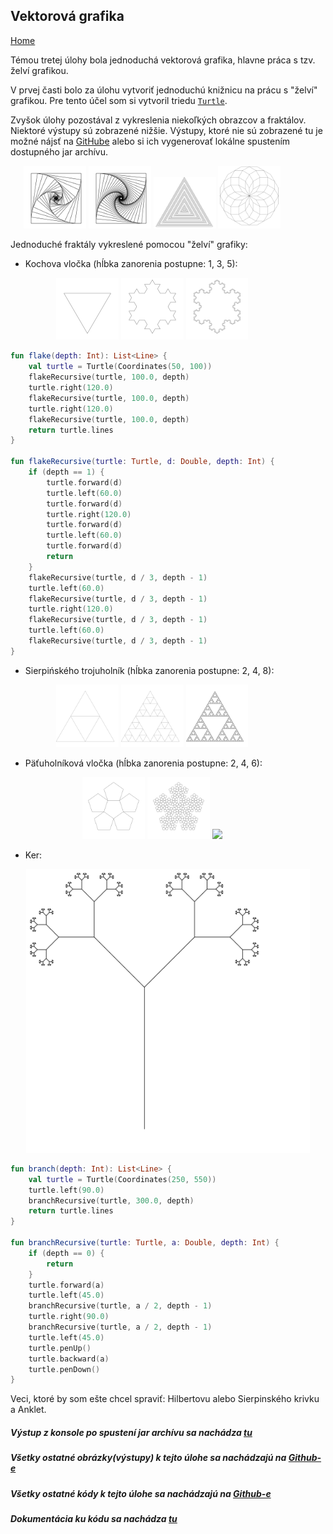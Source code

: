 ## Vektorová grafika
[Home](../)

Témou tretej úlohy bola jednoduchá vektorová grafika, hlavne práca s tzv. želví grafikou.

V prvej časti bolo za úlohu vytvoriť jednoduchú knižnicu na prácu s "želví" grafikou. Pre tento účel som si vytvoril triedu [`Turtle`](../javadoc/iv122/com.github.mseleng.iv122.util/-turtle).

Zvyšok úlohy pozostával z vykreslenia niekoľkých obrazcov a fraktálov. Niektoré výstupy sú zobrazené nižšie. Výstupy, ktoré nie sú zobrazené tu je možné nájsť na [GitHube](https://github.com/mseleng/iv122/tree/gh-pages/iv122_outputs/assignment3) alebo si ich vygenerovať lokálne spustením dostupného jar archívu.

<div align="center" style="width:90%">
    <a href="../iv122_outputs/assignment3/nested-square-2.svg"><img src="../iv122_outputs/assignment3/nested-square-2.svg" width="22%"/></a>
    <a href="../iv122_outputs/assignment3/nested-square-3.svg"><img src="../iv122_outputs/assignment3/nested-square-3.svg" width="22%"/></a>
    <a href="../iv122_outputs/assignment3/nested-triangle-2.svg"><img src="../iv122_outputs/assignment3/nested-triangle-2.svg" width="22%"/></a>
    <a href="../iv122_outputs/assignment3/flower.svg"><img src="../iv122_outputs/assignment3/flower.svg" width="22%"/></a>
</div>

Jednoduché fraktály vykreslené pomocou "želví" grafiky:

  - Kochova vločka (hĺbka zanorenia postupne: 1, 3, 5): 

<div align="center" style="width:90%">
    <a href="../iv122_outputs/assignment3/koch-flake-1.svg"><img src="../iv122_outputs/assignment3/koch-flake-1.svg" width="22%"/></a>
    <a href="../iv122_outputs/assignment3/koch-flake-3.svg"><img src="../iv122_outputs/assignment3/koch-flake-3.svg" width="22%"/></a>
    <a href="../iv122_outputs/assignment3/koch-flake-5.svg"><img src="../iv122_outputs/assignment3/koch-flake-5.svg" width="22%"/></a>
</div>

```kotlin
fun flake(depth: Int): List<Line> {
    val turtle = Turtle(Coordinates(50, 100))
    flakeRecursive(turtle, 100.0, depth)
    turtle.right(120.0)
    flakeRecursive(turtle, 100.0, depth)
    turtle.right(120.0)
    flakeRecursive(turtle, 100.0, depth)
    return turtle.lines
}

fun flakeRecursive(turtle: Turtle, d: Double, depth: Int) {
    if (depth == 1) {
        turtle.forward(d)
        turtle.left(60.0)
        turtle.forward(d)
        turtle.right(120.0)
        turtle.forward(d)
        turtle.left(60.0)
        turtle.forward(d)
        return
    }
    flakeRecursive(turtle, d / 3, depth - 1)
    turtle.left(60.0)
    flakeRecursive(turtle, d / 3, depth - 1)
    turtle.right(120.0)
    flakeRecursive(turtle, d / 3, depth - 1)
    turtle.left(60.0)
    flakeRecursive(turtle, d / 3, depth - 1)
}
```

  - Sierpińského trojuholník (hĺbka zanorenia postupne: 2, 4, 8):

<div align="center" style="width:90%">
    <a href="../iv122_outputs/assignment3/sierpinski-triangle-2.svg"><img src="../iv122_outputs/assignment3/sierpinski-triangle-2.svg" width="22%"/></a>
    <a href="../iv122_outputs/assignment3/sierpinski-triangle-4.svg"><img src="../iv122_outputs/assignment3/sierpinski-triangle-4.svg" width="22%"/></a>
    <a href="../iv122_outputs/assignment3/sierpinski-triangle-8.svg"><img src="../iv122_outputs/assignment3/sierpinski-triangle-8.svg" width="22%"/></a>
</div>

  - Päťuholníková vločka (hĺbka zanorenia postupne: 2, 4, 6):

<div align="center" style="width:90%">
    <a href="../iv122_outputs/assignment3/penta-flake-2.svg"><img src="../iv122_outputs/assignment3/penta-flake-2.svg" width="22%"/></a>
    <a href="../iv122_outputs/assignment3/penta-flake-4.svg"><img src="../iv122_outputs/assignment3/penta-flake-4.svg" width="22%"/></a>
    <a href="../iv122_outputs/assignment3/penta-flake-6.svg"><img src="../iv122_outputs/assignment3/penta-flake-6.svg" width="22%"/></a>
</div>

  - Ker:
    
<p align="center"><a href="../iv122_outputs/assignment3/branch.svg"><img src="../iv122_outputs/assignment3/branch.svg" width="90%"/></a></p>

```kotlin
fun branch(depth: Int): List<Line> {
    val turtle = Turtle(Coordinates(250, 550))
    turtle.left(90.0)
    branchRecursive(turtle, 300.0, depth)
    return turtle.lines
}

fun branchRecursive(turtle: Turtle, a: Double, depth: Int) {
    if (depth == 0) {
        return
    }
    turtle.forward(a)
    turtle.left(45.0)
    branchRecursive(turtle, a / 2, depth - 1)
    turtle.right(90.0)
    branchRecursive(turtle, a / 2, depth - 1)
    turtle.left(45.0)
    turtle.penUp()
    turtle.backward(a)
    turtle.penDown()
}
```

Veci, ktoré by som ešte chcel spraviť: Hilbertovu alebo Sierpinského krivku a Anklet.

##### Výstup z konsole po spustení jar archívu sa nachádza [tu](./console-output.md)
##### Všetky ostatné obrázky(výstupy) k tejto úlohe sa nachádzajú na [Github-e](https://github.com/mseleng/iv122/tree/gh-pages/iv122_outputs/assignment3)
##### Všetky ostatné kódy k tejto úlohe sa nachádzajú na [Github-e](https://github.com/mseleng/iv122/tree/gh-pages/src/com/github/mseleng/iv122/assignment3)
##### Dokumentácia ku kódu sa nachádza [tu](../javadoc/iv122/com.github.mseleng.iv122.assignment3)
